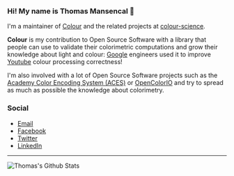 ### Hi! My name is Thomas Mansencal 👋

I'm a maintainer of [Colour](https://github.com/colour-science/colour) and the related projects at [colour-science](https://github.com/colour-science).

**Colour** is my contribution to Open Source Software with a library that people can use to validate their colorimetric computations and grow their knowledge about light and colour: [Google](https://www.google.com/) engineers used it to improve [Youtube](https://www.youtube.com/) colour processing correctness!

I'm also involved with a lot of Open Source Software projects such as the [Academy Color Encoding System (ACES)](https://www.oscars.org/science-technology/sci-tech-projects/aces) or [OpenColorIO](https://opencolorio.org/) and try to spread as much as possible the knowledge about colorimetry.

### Social

- [Email](mailto:thomas.mansencal@gmail.com)
- [Facebook](https://www.facebook.com/thomas.mansencal)
- [Twitter](https://twitter.com/ThomasMansencal)
- [LinkedIn](https://www.linkedin.com/in/thomasmansencal/)

---

![Thomas's Github Stats](https://github-readme-stats.vercel.app/api?username=KelSolaar&include_all_commits=true&show_icons=true&theme=dark)
